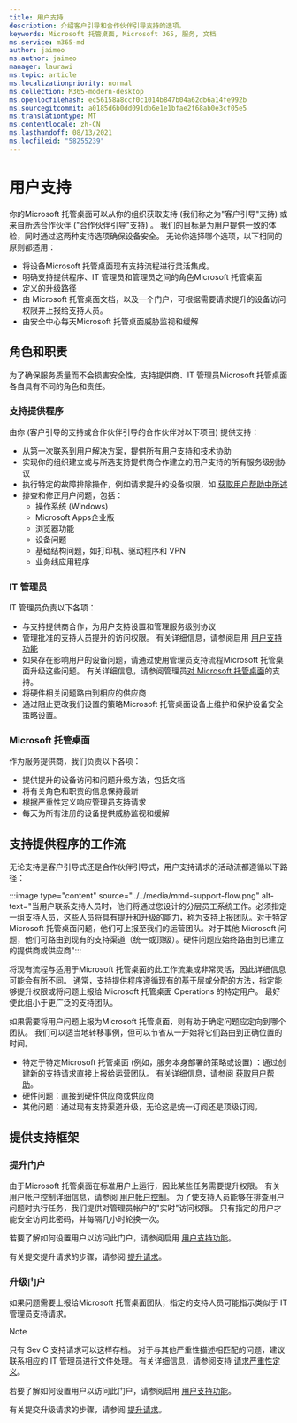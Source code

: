 ```yaml
---
title: 用户支持
description: 介绍客户引导和合作伙伴引导支持的选项。
keywords: Microsoft 托管桌面, Microsoft 365, 服务, 文档
ms.service: m365-md
author: jaimeo
ms.author: jaimeo
manager: laurawi
ms.topic: article
ms.localizationpriority: normal
ms.collection: M365-modern-desktop
ms.openlocfilehash: ec56158a8ccf0c1014b847b04a62db6a14fe992b
ms.sourcegitcommit: a0185d6b0dd091db6e1e1bfae2f68ab0e3cf05e5
ms.translationtype: MT
ms.contentlocale: zh-CN
ms.lasthandoff: 08/13/2021
ms.locfileid: "58255239"
---
```

# <a name="user-support"></a>用户支持

你的Microsoft 托管桌面可以从你的组织获取支持 (我们称之为"客户引导"支持) 或来自所选合作伙伴 ("合作伙伴引导"支持) 。 我们的目标是为用户提供一致的体验，同时通过这两种支持选项确保设备安全。 无论你选择哪个选项，以下相同的原则都适用： 

- 将设备Microsoft 托管桌面现有支持流程进行灵活集成。 
- 明确支持提供程序、IT 管理员和管理员之间的角色Microsoft 托管桌面 
- [定义的升级路径](#workflow-for-support-providers)
- 由 Microsoft 托管桌面文档，以及一个门户，可根据需要请求提升的设备访问权限并上报给支持人员。
- 由安全中心每天Microsoft 托管桌面威胁监视和缓解

## <a name="roles-and-responsibilities"></a>角色和职责

为了确保服务质量而不会损害安全性，支持提供商、IT 管理员Microsoft 托管桌面各自具有不同的角色和责任。

### <a name="support-provider"></a>支持提供程序

由你 (客户引导的支持或合作伙伴引导的合作伙伴对以下项目) 提供支持：

- 从第一次联系到用户解决方案，提供所有用户支持和技术协助
- 实现你的组织建立或与所选支持提供商合作建立的用户支持的所有服务级别协议
- 执行特定的故障排除操作，例如请求提升的设备权限，如 [获取用户帮助中所述](../working-with-managed-desktop/end-user-support.md)
- 排查和修正用户问题，包括：
    - 操作系统 (Windows) 
    - Microsoft Apps企业版
    - 浏览器功能
    - 设备问题
    - 基础结构问题，如打印机、驱动程序和 VPN
    - 业务线应用程序

### <a name="it-admin"></a>IT 管理员

IT 管理员负责以下各项：

- 与支持提供商合作，为用户支持设置和管理服务级别协议
- 管理批准的支持人员提升的访问权限。 有关详细信息，请参阅启用 [用户支持功能](../get-started/enable-support.md)
- 如果存在影响用户的设备问题，请通过使用管理员支持流程Microsoft 托管桌面升级这些问题。 有关详细信息，请参阅管理员[对 Microsoft 托管桌面](../working-with-managed-desktop/admin-support.md)的支持。
- 将硬件相关问题路由到相应的供应商
- 通过阻止更改我们设置的策略Microsoft 托管桌面设备上维护和保护设备安全策略设置。

### <a name="microsoft-managed-desktop"></a>Microsoft 托管桌面

作为服务提供商，我们负责以下各项：

- 提供提升的设备访问和问题升级方法，包括文档
- 将有关角色和职责的信息保持最新
- 根据严重性定义响应管理员支持请求
- 每天为所有注册的设备提供威胁监视和缓解

## <a name="workflow-for-support-providers"></a>支持提供程序的工作流

无论支持是客户引导式还是合作伙伴引导式，用户支持请求的活动流都遵循以下路径：

:::image type="content" source="../../media/mmd-support-flow.png" alt-text="当用户联系支持人员时，他们将通过您设计的分层员工系统工作。必须指定一组支持人员，这些人员将具有提升和升级的能力，称为支持上报团队。对于特定Microsoft 托管桌面问题，他们可上报至我们的运营团队。对于其他 Microsoft 问题，他们可路由到现有的支持渠道（统一或顶级）。硬件问题应始终路由到已建立的提供商或供应商":::

将现有流程与适用于Microsoft 托管桌面的此工作流集成非常灵活，因此详细信息可能会有所不同。 通常，支持提供程序遵循现有的基于层或分配的方法，指定能够提升权限或将问题上报给 Microsoft 托管桌面 Operations 的特定用户。 最好使此组小于更广泛的支持团队。

如果需要将用户问题上报为Microsoft 托管桌面，则有助于确定问题应定向到哪个团队。 我们可以适当地转移事例，但可以节省从一开始将它们路由到正确位置的时间。

- 特定于特定Microsoft 托管桌面 (例如，服务本身部署的策略或设置) ：通过创建新的支持请求直接上报给运营团队。 有关详细信息，请参阅 [获取用户帮助](../working-with-managed-desktop/end-user-support.md)。
- 硬件问题：直接到硬件供应商或供应商
- 其他问题：通过现有支持渠道升级，无论这是统一订阅还是顶级订阅。

## <a name="provided-support-framework"></a>提供支持框架


### <a name="elevation-portal"></a>提升门户 

由于Microsoft 托管桌面在标准用户上运行，因此某些任务需要提升权限。 有关用户帐户控制详细信息，请参阅 [用户帐户控制](/windows/security/identity-protection/user-account-control/user-account-control-overview)。 为了使支持人员能够在排查用户问题时执行任务[](../working-with-managed-desktop/end-user-support.md#elevation-requests)，我们提供对管理员帐户的"实时"访问权限。 只有指定的用户才能安全访问此密码，并每隔几小时轮换一次。  

若要了解如何设置用户以访问此门户，请参阅启用 [用户支持功能](../get-started/enable-support.md)。

有关提交提升请求的步骤，请参阅 [提升请求](../working-with-managed-desktop/end-user-support.md#elevation-requests)。

### <a name="escalation-portal"></a>升级门户 

如果问题需要上报给Microsoft 托管桌面团队，指定的支持人员可能指示类似于 IT 管理员支持请求。  

> [!NOTE]
> 只有 Sev C 支持请求可以这样存档。 对于与其他严重性描述相匹配的问题，建议联系相应的 IT 管理员进行文件处理。 有关详细信息，请参阅支持 [请求严重性定义](../working-with-managed-desktop/admin-support.md#support-request-severity-definitions)。

若要了解如何设置用户以访问此门户，请参阅启用 [用户支持功能](../get-started/enable-support.md)。

有关提交升级请求的步骤，请参阅 [提升请求](../working-with-managed-desktop/end-user-support.md#escalation-requests)。
